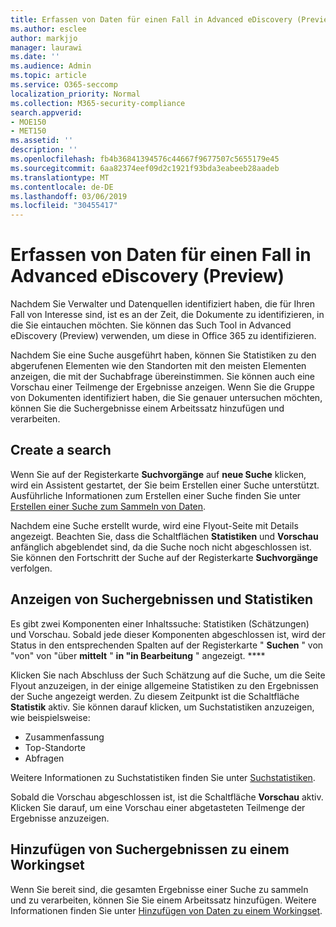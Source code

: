 ```yaml
---
title: Erfassen von Daten für einen Fall in Advanced eDiscovery (Preview)
ms.author: esclee
author: markjjo
manager: laurawi
ms.date: ''
ms.audience: Admin
ms.topic: article
ms.service: O365-seccomp
localization_priority: Normal
ms.collection: M365-security-compliance
search.appverid:
- MOE150
- MET150
ms.assetid: ''
description: ''
ms.openlocfilehash: fb4b36841394576c44667f9677507c5655179e45
ms.sourcegitcommit: 6aa82374eef09d2c1921f93bda3eabeeb28aadeb
ms.translationtype: MT
ms.contentlocale: de-DE
ms.lasthandoff: 03/06/2019
ms.locfileid: "30455417"
---
```

# <a name="collect-data-for-a-case-in-advanced-ediscovery-preview"></a>Erfassen von Daten für einen Fall in Advanced eDiscovery (Preview)

Nachdem Sie Verwalter und Datenquellen identifiziert haben, die für Ihren Fall von Interesse sind, ist es an der Zeit, die Dokumente zu identifizieren, in die Sie eintauchen möchten. Sie können das Such Tool in Advanced eDiscovery (Preview) verwenden, um diese in Office 365 zu identifizieren.

Nachdem Sie eine Suche ausgeführt haben, können Sie Statistiken zu den abgerufenen Elementen wie den Standorten mit den meisten Elementen anzeigen, die mit der Suchabfrage übereinstimmen. Sie können auch eine Vorschau einer Teilmenge der Ergebnisse anzeigen. Wenn Sie die Gruppe von Dokumenten identifiziert haben, die Sie genauer untersuchen möchten, können Sie die Suchergebnisse einem Arbeitssatz hinzufügen und verarbeiten.

## <a name="create-a-search"></a>Create a search

Wenn Sie auf der Registerkarte **Suchvorgänge** auf **neue Suche** klicken, wird ein Assistent gestartet, der Sie beim Erstellen einer Suche unterstützt. Ausführliche Informationen zum Erstellen einer Suche finden Sie unter [Erstellen einer Suche zum Sammeln von Daten](create-search-to-collect-data.md).

Nachdem eine Suche erstellt wurde, wird eine Flyout-Seite mit Details angezeigt. Beachten Sie, dass die Schaltflächen **Statistiken** und **Vorschau** anfänglich abgeblendet sind, da die Suche noch nicht abgeschlossen ist. Sie können den Fortschritt der Suche auf der Registerkarte **Suchvorgänge** verfolgen.

## <a name="view-search-results-and-statistics"></a>Anzeigen von Suchergebnissen und Statistiken
Es gibt zwei Komponenten einer Inhaltssuche: Statistiken (Schätzungen) und Vorschau. Sobald jede dieser Komponenten abgeschlossen ist, wird der Status in den entsprechenden Spalten auf der Registerkarte " **Suchen** " von "von" von "über **mittelt** " **in "in Bearbeitung** " angezeigt. ****

Klicken Sie nach Abschluss der Such Schätzung auf die Suche, um die Seite Flyout anzuzeigen, in der einige allgemeine Statistiken zu den Ergebnissen der Suche angezeigt werden. Zu diesem Zeitpunkt ist die Schaltfläche **Statistik** aktiv. Sie können darauf klicken, um Suchstatistiken anzuzeigen, wie beispielsweise:

- Zusammenfassung
- Top-Standorte
- Abfragen

Weitere Informationen zu Suchstatistiken finden Sie unter [Suchstatistiken](search-statistics.md).

Sobald die Vorschau abgeschlossen ist, ist die Schaltfläche **Vorschau** aktiv. Klicken Sie darauf, um eine Vorschau einer abgetasteten Teilmenge der Ergebnisse anzuzeigen.

## <a name="adding-search-results-to-a-working-set"></a>Hinzufügen von Suchergebnissen zu einem Workingset

Wenn Sie bereit sind, die gesamten Ergebnisse einer Suche zu sammeln und zu verarbeiten, können Sie Sie einem Arbeitssatz hinzufügen. Weitere Informationen finden Sie unter [Hinzufügen von Daten zu einem Workingset](add-data-to-working-set.md). 